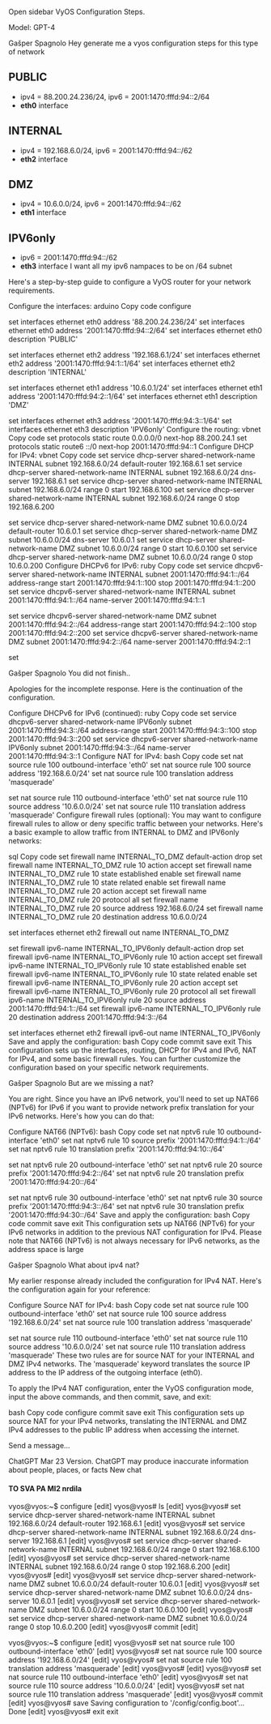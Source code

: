 Open sidebar
VyOS Configuration Steps.

Model: GPT-4

Gašper Spagnolo
Hey generate me a vyos configuration steps for this type of network
## PUBLIC
- ipv4 = 88.200.24.236/24, ipv6 = 2001:1470:fffd:94::2/64
- **eth0** interface

## INTERNAL
- ipv4 = 192.168.6.0/24, ipv6 = 2001:1470:fffd:94::/62
- **eth2** interface

## DMZ
- ipv4 = 10.6.0.0/24, ipv6 = 2001:1470:fffd:94::/62
- **eth1** interface

## IPV6only
- ipv6 = 2001:1470:fffd:94::/62
- **eth3** interface
I want all my ipv6 nampaces to be on /64 subnet

Here's a step-by-step guide to configure a VyOS router for your network requirements.

Configure the interfaces:
arduino
Copy code
configure

set interfaces ethernet eth0 address '88.200.24.236/24'
set interfaces ethernet eth0 address '2001:1470:fffd:94::2/64'
set interfaces ethernet eth0 description 'PUBLIC'

set interfaces ethernet eth2 address '192.168.6.1/24'
set interfaces ethernet eth2 address '2001:1470:fffd:94:1::1/64'
set interfaces ethernet eth2 description 'INTERNAL'

set interfaces ethernet eth1 address '10.6.0.1/24'
set interfaces ethernet eth1 address '2001:1470:fffd:94:2::1/64'
set interfaces ethernet eth1 description 'DMZ'

set interfaces ethernet eth3 address '2001:1470:fffd:94:3::1/64'
set interfaces ethernet eth3 description 'IPV6only'
Configure the routing:
vbnet
Copy code
set protocols static route 0.0.0.0/0 next-hop 88.200.24.1
set protocols static route6 ::/0 next-hop 2001:1470:fffd:94::1
Configure DHCP for IPv4:
vbnet
Copy code
set service dhcp-server shared-network-name INTERNAL subnet 192.168.6.0/24 default-router 192.168.6.1
set service dhcp-server shared-network-name INTERNAL subnet 192.168.6.0/24 dns-server 192.168.6.1
set service dhcp-server shared-network-name INTERNAL subnet 192.168.6.0/24 range 0 start 192.168.6.100
set service dhcp-server shared-network-name INTERNAL subnet 192.168.6.0/24 range 0 stop 192.168.6.200

set service dhcp-server shared-network-name DMZ subnet 10.6.0.0/24 default-router 10.6.0.1
set service dhcp-server shared-network-name DMZ subnet 10.6.0.0/24 dns-server 10.6.0.1
set service dhcp-server shared-network-name DMZ subnet 10.6.0.0/24 range 0 start 10.6.0.100
set service dhcp-server shared-network-name DMZ subnet 10.6.0.0/24 range 0 stop 10.6.0.200
Configure DHCPv6 for IPv6:
ruby
Copy code
set service dhcpv6-server shared-network-name INTERNAL subnet 2001:1470:fffd:94:1::/64 address-range start 2001:1470:fffd:94:1::100 stop 2001:1470:fffd:94:1::200
set service dhcpv6-server shared-network-name INTERNAL subnet 2001:1470:fffd:94:1::/64 name-server 2001:1470:fffd:94:1::1

set service dhcpv6-server shared-network-name DMZ subnet 2001:1470:fffd:94:2::/64 address-range start 2001:1470:fffd:94:2::100 stop 2001:1470:fffd:94:2::200
set service dhcpv6-server shared-network-name DMZ subnet 2001:1470:fffd:94:2::/64 name-server 2001:1470:fffd:94:2::1

set



Gašper Spagnolo
You did not finish..

Apologies for the incomplete response. Here is the continuation of the configuration.

Configure DHCPv6 for IPv6 (continued):
ruby
Copy code
set service dhcpv6-server shared-network-name IPV6only subnet 2001:1470:fffd:94:3::/64 address-range start 2001:1470:fffd:94:3::100 stop 2001:1470:fffd:94:3::200
set service dhcpv6-server shared-network-name IPV6only subnet 2001:1470:fffd:94:3::/64 name-server 2001:1470:fffd:94:3::1
Configure NAT for IPv4:
bash
Copy code
set nat source rule 100 outbound-interface 'eth0'
set nat source rule 100 source address '192.168.6.0/24'
set nat source rule 100 translation address 'masquerade'

set nat source rule 110 outbound-interface 'eth0'
set nat source rule 110 source address '10.6.0.0/24'
set nat source rule 110 translation address 'masquerade'
Configure firewall rules (optional):
You may want to configure firewall rules to allow or deny specific traffic between your networks. Here's a basic example to allow traffic from INTERNAL to DMZ and IPV6only networks:

sql
Copy code
set firewall name INTERNAL_TO_DMZ default-action drop
set firewall name INTERNAL_TO_DMZ rule 10 action accept
set firewall name INTERNAL_TO_DMZ rule 10 state established enable
set firewall name INTERNAL_TO_DMZ rule 10 state related enable
set firewall name INTERNAL_TO_DMZ rule 20 action accept
set firewall name INTERNAL_TO_DMZ rule 20 protocol all
set firewall name INTERNAL_TO_DMZ rule 20 source address 192.168.6.0/24
set firewall name INTERNAL_TO_DMZ rule 20 destination address 10.6.0.0/24

set interfaces ethernet eth2 firewall out name INTERNAL_TO_DMZ

set firewall ipv6-name INTERNAL_TO_IPV6only default-action drop
set firewall ipv6-name INTERNAL_TO_IPV6only rule 10 action accept
set firewall ipv6-name INTERNAL_TO_IPV6only rule 10 state established enable
set firewall ipv6-name INTERNAL_TO_IPV6only rule 10 state related enable
set firewall ipv6-name INTERNAL_TO_IPV6only rule 20 action accept
set firewall ipv6-name INTERNAL_TO_IPV6only rule 20 protocol all
set firewall ipv6-name INTERNAL_TO_IPV6only rule 20 source address 2001:1470:fffd:94:1::/64
set firewall ipv6-name INTERNAL_TO_IPV6only rule 20 destination address 2001:1470:fffd:94:3::/64

set interfaces ethernet eth2 firewall ipv6-out name INTERNAL_TO_IPV6only
Save and apply the configuration:
bash
Copy code
commit
save
exit
This configuration sets up the interfaces, routing, DHCP for IPv4 and IPv6, NAT for IPv4, and some basic firewall rules. You can further customize the configuration based on your specific network requirements.




Gašper Spagnolo
But are we missing a nat?

You are right. Since you have an IPv6 network, you'll need to set up NAT66 (NPTv6) for IPv6 if you want to provide network prefix translation for your IPv6 networks. Here's how you can do that:

Configure NAT66 (NPTv6):
bash
Copy code
set nat nptv6 rule 10 outbound-interface 'eth0'
set nat nptv6 rule 10 source prefix '2001:1470:fffd:94:1::/64'
set nat nptv6 rule 10 translation prefix '2001:1470:fffd:94:10::/64'

set nat nptv6 rule 20 outbound-interface 'eth0'
set nat nptv6 rule 20 source prefix '2001:1470:fffd:94:2::/64'
set nat nptv6 rule 20 translation prefix '2001:1470:fffd:94:20::/64'

set nat nptv6 rule 30 outbound-interface 'eth0'
set nat nptv6 rule 30 source prefix '2001:1470:fffd:94:3::/64'
set nat nptv6 rule 30 translation prefix '2001:1470:fffd:94:30::/64'
Save and apply the configuration:
bash
Copy code
commit
save
exit
This configuration sets up NAT66 (NPTv6) for your IPv6 networks in addition to the previous NAT configuration for IPv4. Please note that NAT66 (NPTv6) is not always necessary for IPv6 networks, as the address space is large




Gašper Spagnolo
What about ipv4 nat?

My earlier response already included the configuration for IPv4 NAT. Here's the configuration again for your reference:

Configure Source NAT for IPv4:
bash
Copy code
set nat source rule 100 outbound-interface 'eth0'
set nat source rule 100 source address '192.168.6.0/24'
set nat source rule 100 translation address 'masquerade'

set nat source rule 110 outbound-interface 'eth0'
set nat source rule 110 source address '10.6.0.0/24'
set nat source rule 110 translation address 'masquerade'
These two rules are for source NAT for your INTERNAL and DMZ IPv4 networks. The 'masquerade' keyword translates the source IP address to the IP address of the outgoing interface (eth0).

To apply the IPv4 NAT configuration, enter the VyOS configuration mode, input the above commands, and then commit, save, and exit:

bash
Copy code
configure
<enter the commands for NAT>
commit
save
exit
This configuration sets up source NAT for your IPv4 networks, translating the INTERNAL and DMZ IPv4 addresses to the public IP address when accessing the internet.




Send a message...


ChatGPT Mar 23 Version. ChatGPT may produce inaccurate information about people, places, or facts
New chat




#### TO SVA PA MI2 nrdila

vyos@vyos:~$ configure
[edit]
vyos@vyos# ls                                                                                                                  [edit]
vyos@vyos# set service dhcp-server shared-network-name INTERNAL subnet 192.168.6.0/24 default-router 192.168.6.1
[edit]
vyos@vyos# set service dhcp-server shared-network-name INTERNAL subnet 192.168.6.0/24 dns-server 192.168.6.1
[edit]
vyos@vyos# set service dhcp-server shared-network-name INTERNAL subnet 192.168.6.0/24 range 0 start 192.168.6.100
[edit]
vyos@vyos# set service dhcp-server shared-network-name INTERNAL subnet 192.168.6.0/24 range 0 stop 192.168.6.200
[edit]
vyos@vyos#
[edit]
vyos@vyos# set service dhcp-server shared-network-name DMZ subnet 10.6.0.0/24 default-router 10.6.0.1
[edit]
vyos@vyos# set service dhcp-server shared-network-name DMZ subnet 10.6.0.0/24 dns-server 10.6.0.1
[edit]
vyos@vyos# set service dhcp-server shared-network-name DMZ subnet 10.6.0.0/24 range 0 start 10.6.0.100
[edit]
vyos@vyos# set service dhcp-server shared-network-name DMZ subnet 10.6.0.0/24 range 0 stop 10.6.0.200
[edit]
vyos@vyos# commit
[edit]



vyos@vyos:~$ configure
[edit]
vyos@vyos# set nat source rule 100 outbound-interface 'eth0'
[edit]
vyos@vyos# set nat source rule 100 source address '192.168.6.0/24'
[edit]
vyos@vyos# set nat source rule 100 translation address 'masquerade'
[edit]
vyos@vyos#
[edit]
vyos@vyos# set nat source rule 110 outbound-interface 'eth0'
[edit]
vyos@vyos# set nat source rule 110 source address '10.6.0.0/24'
[edit]
vyos@vyos# set nat source rule 110 translation address 'masquerade'
[edit]
vyos@vyos# commit
[edit]
vyos@vyos# save
Saving configuration to '/config/config.boot'...
Done
[edit]
vyos@vyos# exit
exit

